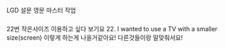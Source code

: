 LGD 설문 영문 마스터 작업


###
22번 작은사이즈 
이용하고 싶다 보기요
22. I wanted to use a TV with a smaller size(screen) 
이렇게 하는게 나을거같아요! 다른것들이랑 말맞춰서요!
